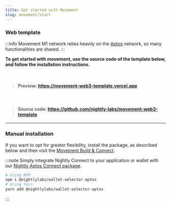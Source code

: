 ```yaml
---
title: Get started with Movement
slug: movement/start
---
```


### Web template

:::info
Movement M1 network relies heavily on the [Aptos](../../aptos/aptos/start) network, so many functionalities are shared.
:::

<div class='highlight-template'>

**To get started with movement, use the source code of the template below, and follow the installation instructions.**

<br/>

> #### Preview: https://movement-web3-template.vercel.app

<br/>

> #### Source code: https://github.com/nightly-labs/movement-web3-template

</div>

<hr/>

### Manual installation

If you want to opt for greater flexibility, install the package, as described below and then visit the [Movement Build & Connect](./connect).

:::note
Simply integrate Nightly Connect to your application or wallet with our [Nightly Aptos Connect package](https://www.npmjs.com/package/@nightlylabs/wallet-selector-aptos).

```bash
# Using NPM
npm i @nightlylabs/wallet-selector-aptos
# Using Yarn
yarn add @nightlylabs/wallet-selector-aptos
```

:::
